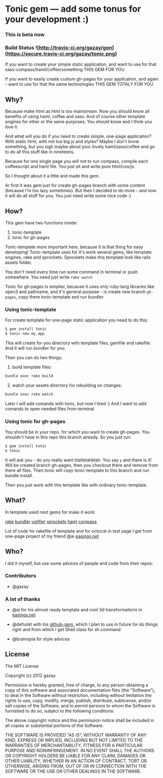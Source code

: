 # Tonic gem — add some tonus for your development :)

### This is beta now

### Build Status ![http://travis-ci.org/gazay/gon](https://secure.travis-ci.org/gazay/tonic.png)

If you want to create your simple static application,
and want to use for that sass-compass/haml/coffee/something
THIS GEM FOR YOU

If you want to easily create custom gh-pages for your application,
and again - want to use for that the same technologies
THIS GEM TOTALY FOR YOU

## Why?

Because make html as html is too mainstream. Now you should know all
benefits of using haml, coffee and sass. And of course other template engines for
other or the same purposes. You should know and I think you love it.

And what will you do if you need to create simple, one-page application?
With static html, with not too big js and styles?
Maybe I don't know something, but you sigh maybe about your
lovely haml/sass/coffee and go to do all this stuff like in nineteens.

Because for one single page you will not to run compass, compile each coffeescript and haml file.
You just sit and write pure html/css/js.

So I thought about it a little and made this gem.

Ar first it was gem just for create gh-pages branch with some content (because I'm too lazy sometimes).
But then I decided to do more - and now it will do all stuff for you. You just need write some nice code :)


## How?

This gem have two functions inside:

  1. tonic-template
  2. tonic for gh-pages

Tonic-template more important here, because it is that thing for easy developing!
Tonic-template uses for it's work several gems, like template engines, rake and sprockets.
Sprockets make this template look like rails assets folder.

You don't need every time run some command in terminal or push somewhere.
You need just write `rake watch`

Tonic for gh-pages is simplier, because it uses only ruby-lang libraries like open3 and pathname,
and it's general purpose - is create new branch `gh-pages`, copy there tonic-template and run bundler.

### Using tonic-template

For create template for one-page static application you need to do this:

```bash
$ gem install tonic
$ tonic new my_app
```

This will create for you directory with template files, gemfile and rakefile. And it will run bundler for you.

Then you can do two things:

  1. build template files:

  ```bash
  bundle exec rake build
  ```

  2. watch your assets directory for rebuilding on changes:

  ```bash
  bundle exec rake watch
  ```

Later I will add comands with tonic, but now I tired :)
And I want to add comands to open needed files from terminal.

### Using tonic for gh-pages

You should be in your repo, for which you want to create gh-pages.
You shouldn't have in this repo this branch already.
So you just run:

```bash
$ gem install tonic
$ tonic
```

It will ask you - do you really want blahblahblah. You say `y` and there is it!
Will be created branch gh-pages, then you checkout there and remove from there all files.
Then tonic will copy tonic-template to this branch and run bundle install.

Then you just work with this template like with ordinary tonic-template.

## What?

In template used next gems for make it work:

[rake](https://github.com/jimweirich/rake)
[bundler](https://github.com/carlhuda/bundler)
[uglifier](https://github.com/lautis/uglifier)
[sprockets](https://github.com/sstephenson/sprockets)
[haml](https://github.com/nex3/haml)
[compass](https://github.com/chriseppstein/compass)

Lot of code for rakefile of template and for octocat in test page
I get from one-page project of my friend @ai [easings.net](https://github.com/ai/easings.net)

## Who?

I did it myself, but use some advices of people and code from their repos:

### Contributors

* @gazay

### A lot of thanks

* @ai for his almost ready template and cool 3d transformations in [easings.net](https://github.com/ai/easings.net)

* @defunkt with his [github-gem](https://github.com/defunkt/github-gem), which I plan to use in future for do things right
and from which I get Shell class for sh command

* @brainopia for style advices

## License

The MIT License

Copyright (c) 2012 gazay

Permission is hereby granted, free of charge, to any person obtaining a copy of this software and associated documentation files (the "Software"), to deal in the Software without restriction, including without limitation the rights to use, copy, modify, merge, publish, distribute, sublicense, and/or sell copies of the Software, and to permit persons to whom the Software is furnished to do so, subject to the following conditions:

The above copyright notice and this permission notice shall be included in all copies or substantial portions of the Software.

THE SOFTWARE IS PROVIDED "AS IS", WITHOUT WARRANTY OF ANY KIND, EXPRESS OR IMPLIED, INCLUDING BUT NOT LIMITED TO THE WARRANTIES OF MERCHANTABILITY, FITNESS FOR A PARTICULAR PURPOSE AND NONINFRINGEMENT. IN NO EVENT SHALL THE AUTHORS OR COPYRIGHT HOLDERS BE LIABLE FOR ANY CLAIM, DAMAGES OR OTHER LIABILITY, WHETHER IN AN ACTION OF CONTRACT, TORT OR OTHERWISE, ARISING FROM, OUT OF OR IN CONNECTION WITH THE SOFTWARE OR THE USE OR OTHER DEALINGS IN THE SOFTWARE.

